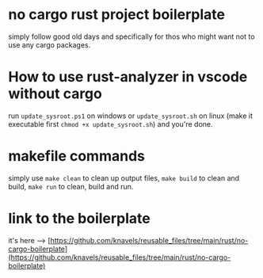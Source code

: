 # no cargo rust project boilerplate
simply follow good old days and specifically for thos who might want not to use any cargo packages.

# How to use rust-analyzer in vscode without cargo
run `update_sysroot.ps1` on windows or `update_sysroot.sh` on linux (make it executable first `chmod +x update_sysroot.sh`) and you're done.

# makefile commands
simply use `make clean` to clean up output files, `make build` to clean and build, `make run` to clean, build and run.

# link to the boilerplate
it's here --> [https://github.com/knavels/reusable_files/tree/main/rust/no-cargo-boilerplate](https://github.com/knavels/reusable_files/tree/main/rust/no-cargo-boilerplate)